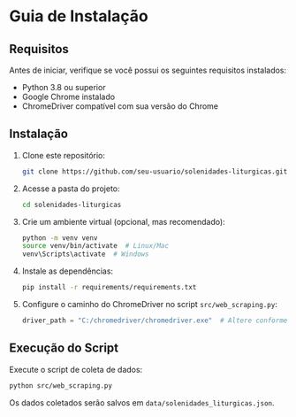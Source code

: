 # Guia de Instalação

## Requisitos
Antes de iniciar, verifique se você possui os seguintes requisitos instalados:
- Python 3.8 ou superior
- Google Chrome instalado
- ChromeDriver compatível com sua versão do Chrome

## Instalação
1. Clone este repositório:
   ```sh
   git clone https://github.com/seu-usuario/solenidades-liturgicas.git
   ```
   
2. Acesse a pasta do projeto:
   ```sh
   cd solenidades-liturgicas
   ```

3. Crie um ambiente virtual (opcional, mas recomendado):
   ```sh
   python -m venv venv
   source venv/bin/activate  # Linux/Mac
   venv\Scripts\activate  # Windows
   ```

4. Instale as dependências:
   ```sh
   pip install -r requirements/requirements.txt
   ```

5. Configure o caminho do ChromeDriver no script `src/web_scraping.py`:
   ```python
   driver_path = "C:/chromedriver/chromedriver.exe"  # Altere conforme o local do seu ChromeDriver
   ```

## Execução do Script
Execute o script de coleta de dados:
```sh
python src/web_scraping.py
```
Os dados coletados serão salvos em `data/solenidades_liturgicas.json`.
